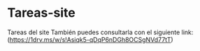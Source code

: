 # Tareas-site
Tareas del site 
También puedes consultarla con el siguiente link: (https://1drv.ms/w/s!Asiqk5-qDqP6nDGh8OCSgNVd77tT)
